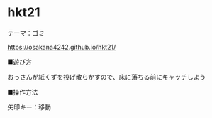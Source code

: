 # hkt21

テーマ：ゴミ

https://osakana4242.github.io/hkt21/

■遊び方

おっさんが紙くずを投げ散らかすので、床に落ちる前にキャッチしよう

■操作方法

矢印キー：移動
